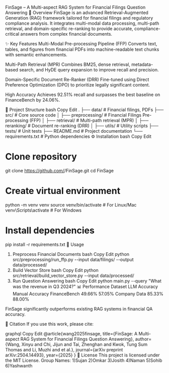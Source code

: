 FinSage – A Multi-aspect RAG System for Financial Filings Question Answering
📌 Overview
FinSage is an advanced Retrieval-Augmented Generation (RAG) framework tailored for financial filings and regulatory compliance analysis.
It integrates multi-modal data processing, multi-path retrieval, and domain-specific re-ranking to provide accurate, compliance-critical answers from complex financial documents.

✨ Key Features
Multi-Modal Pre-processing Pipeline (FFP)
Converts text, tables, and figures from financial PDFs into machine-readable text chunks with semantic enhancements.

Multi-Path Retrieval (MPR)
Combines BM25, dense retrieval, metadata-based search, and HyDE query expansion to improve recall and precision.

Domain-Specific Document Re-Ranker (DRR)
Fine-tuned using Direct Preference Optimization (DPO) to prioritize legally significant content.

High Accuracy
Achieves 92.51% recall and surpasses the best baseline on FinanceBench by 24.06%.

📂 Project Structure
bash
Copy
Edit
.
├── data/                  # Financial filings, PDFs
├── src/                   # Core source code
│   ├── preprocessing/     # Financial Filings Pre-processing (FFP)
│   ├── retrieval/         # Multi-path retrieval (MPR)
│   ├── reranking/         # Document re-ranking (DRR)
│   ├── utils/             # Utility scripts
├── tests/                 # Unit tests
├── README.md              # Project documentation
└── requirements.txt       # Python dependencies
⚙️ Installation
bash
Copy
Edit
# Clone repository
git clone https://github.com/<your-username>/FinSage.git
cd FinSage

# Create virtual environment
python -m venv venv
source venv/bin/activate   # For Linux/Mac
venv\Scripts\activate      # For Windows

# Install dependencies
pip install -r requirements.txt
🚀 Usage
1. Preprocess Financial Documents
bash
Copy
Edit
python src/preprocessing/run_ffp.py --input data/filings/ --output data/processed/
2. Build Vector Store
bash
Copy
Edit
python src/retrieval/build_vector_store.py --input data/processed/
3. Run Question Answering
bash
Copy
Edit
python main.py --query "What was the revenue in Q3 2024?"
📊 Performance
Dataset	LLM Accuracy	Manual Accuracy
FinanceBench	49.66%	57.05%
Company Data	85.33%	88.00%

FinSage significantly outperforms existing RAG systems in financial QA accuracy.

📖 Citation
If you use this work, please cite:

graphql
Copy
Edit
@article{wang2025finsage,
  title={FinSage: A Multi-aspect RAG System for Financial Filings Question Answering},
  author={Wang, Xinyu and Chi, Jijun and Tai, Zhenghan and Kwok, Tung Sum Thomas and Li, Muzhi and et al.},
  journal={arXiv preprint arXiv:2504.14493},
  year={2025}
}
📜 License
This project is licensed under the MIT License.
Group Names:
1)Sujan
2)Omkar
3)Josith
4)Naman
5)Sohib
6)Yashwanth